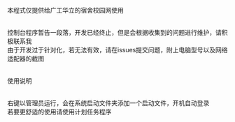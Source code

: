 本程式仅提供给广工华立的宿舍校园网使用<br/><br/>

控制台程序暂告一段落，开发已经终止，但是会根据收集到的问题进行维护，请积极联系我<br/>
由于开发过于针对化，若无法有效，请在issues提交问题，附上电脑型号以及网络适配器的截图<br/><br/>
<p>使用说明<p><br/>
  右键以管理员运行，会在系统启动文件夹添加一个启动文件，开机自动登录<br/>
  若要更舒适的使用请使用计划任务程序<br/>
